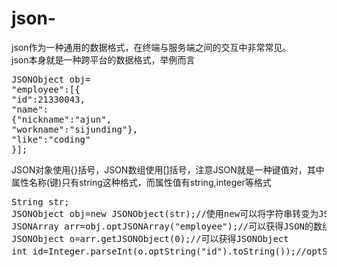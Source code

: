 # json-
json作为一种通用的数据格式，在终端与服务端之间的交互中非常常见。<br/>
json本身就是一种跨平台的数据格式，举例而言<br/>
<pre>
JSONObject obj=
"employee":[{
"id":21330043,
"name":
{"nickname":"ajun",
"workname":"sijunding"},
"like":"coding"
}];
</pre>
JSON对象使用{}括号，JSON数组使用[]括号，注意JSON就是一种键值对，其中属性名称(键)只有string这种格式，而属性值有string,integer等格式</br>
<pre>
String str;
JSONObject obj=new JSONObject(str);//使用new可以将字符串转变为JSONObject格式
JSONArray arr=obj.optJSONArray("employee");//可以获得JSON的数组
JSONObject o=arr.getJSONObject(0);//可以获得JSONObject
int id=Integer.parseInt(o.optString("id").toString());//optString表示获取string格式的属性名对应的属性值
</pre>
